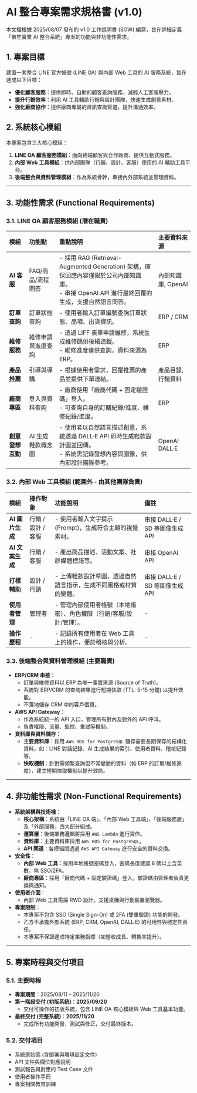 # AI 整合專案需求規格書 (v1.0)

本文檔根據 2025/08/07 發布的 v1.0 工作說明書 (SOW) 編寫，旨在詳細定義「東笙實業 AI 整合系統」專案的功能與非功能性需求。

## 1. 專案目標

建置一套整合 LINE 官方帳號 (LINE OA) 與內部 Web 工具的 AI 服務系統，旨在達成以下目標：

- **優化顧客服務**：提供即時、自助的顧客查詢服務，減輕人工客服壓力。
- **提升行銷效率**：利用 AI 工具輔助行銷與設計團隊，快速生成創意素材。
- **強化廠商協作**：提供廠商專屬的資訊查詢管道，提升溝通效率。

## 2. 系統核心模組

本專案包含三大核心模組：

1.  **LINE OA 顧客服務模組**：面向終端顧客與合作廠商，提供互動式服務。
2.  **內部 Web 工具模組**：供內部團隊（行銷、設計、客服）使用的 AI 輔助工具平台。
3.  **後端整合與資料管理模組**：作為系統骨幹，串接內外部系統並管理資料。

---

## 3. 功能性需求 (Functional Requirements)

### 3.1. LINE OA 顧客服務模組 (潛在職責)

| 模組 | 功能點 | 重點說明 | 主要資料來源 |
| :--- | :--- | :--- | :--- |
| **AI 客服** | FAQ/商品/流程問答 | - 採用 RAG (Retrieval-Augmented Generation) 架構，確保回應內容僅限於公司內部知識庫。<br>- 串接 OpenAI API 進行最終回覆的生成，支援自然語言問答。 | 內部知識庫, OpenAI |
| **訂單查詢** | 訂單狀態查詢 | - 使用者輸入訂單編號查詢訂單狀態、品項、出貨資訊。 | ERP / CRM |
| **維修服務** | 維修申請與進度查詢 | - 透過 LIFF 表單申請維修，系統生成維修碼供後續追蹤。<br>- 維修進度僅供查詢，資料來源為 ERP。 | ERP |
| **產品推薦** | 引導與導購 | - 根據使用者需求，回覆推薦的產品並提供下單連結。 | 產品目錄, 行銷資料 |
| **廠商專區** | 登入與資料查詢 | - 廠商使用「廠商代碼 + 固定驗證碼」登入。<br>- 可查詢自身的訂購紀錄/進度、維修紀錄/進度。 | ERP |
| **創意發想互動** | AI 生成鞋款概念圖 | - 使用者以自然語言描述創意，系統透過 DALL·E API 即時生成鞋款設計圖並回傳。<br>- 系統需記錄發想內容與圖像，供內部設計團隊參考。 | OpenAI DALL·E |

### 3.2. 內部 Web 工具模組 (範圍外 - 由其他團隊負責)

| 模組 | 操作對象 | 功能說明 | 備註 |
| :--- | :--- | :--- | :--- |
| **AI 圖片生成** | 行銷 / 設計 / 客服 | - 使用者輸入文字提示 (Prompt)，生成符合主題的視覺素材。 | 串接 DALL·E / SD 等圖像生成 API |
| **AI 文案生成** | 行銷 / 客服 | - 產出商品描述、活動文案、社群媒體標語等。 | 串接 OpenAI API |
| **打樣輔助** | 設計 / 行銷 | - 上傳鞋款設計草圖，透過自然語言指示，生成不同風格或材質的變體。 | 串接 DALL·E / SD 等圖像生成 API |
| **使用者管理** | 管理者 | - 管理內部使用者帳號（本地帳密）、角色權限（行銷/客服/設計/管理）。 | - |
| **操作歷程** | - | - 記錄所有使用者在 Web 工具上的操作，便於稽核與分析。 | - |

### 3.3. 後端整合與資料管理模組 (主要職責)

- **ERP/CRM 串接**：
    - 訂單與維修資料以 ERP 為唯一事實來源 (Source of Truth)。
    - 系統對 ERP/CRM 的查詢結果進行短期快取 (TTL: 5-15 分鐘) 以提升效能。
    - 不落地儲存 CRM 中的客戶個資。
- **AWS API Gateway**：
    - 作為系統統一的 API 入口，管理所有對內及對外的 API 呼叫。
    - 負責權限、流量、監控、重試等機制。
- **資料庫與資料儲存**：
    - **主要資料庫**：採用 `AWS RDS for PostgreSQL` 儲存需要長期保存的結構化資料，如：LINE 對話紀錄、AI 生成結果的索引、使用者資料、稽核紀錄等。
    - **快取機制**：針對需頻繁查詢但不常變動的資料（如 ERP 的訂單/維修進度），建立短期快取機制以提升效能。

---

## 4. 非功能性需求 (Non-Functional Requirements)

- **系統架構與技術棧**：
    - **核心架構**：系統由「LINE OA 端」、「內部 Web 工具端」、「後端服務層」及「外部服務」四大部分組成。
    - **運算層**：後端業務邏輯將採用 `AWS Lambda` 進行實作。
    - **資料庫**：主要資料庫採用 `AWS RDS for PostgreSQL`。
    - **API 閘道**：各模組間透過 `AWS API Gateway` 進行安全的資料交換。
- **安全性**：
    - **內部 Web 工具**：採用本地帳號密碼登入，密碼長度建議 8 碼以上含英數。無 SSO/2FA。
    - **廠商專區**：採用「廠商代碼 + 固定驗證碼」登入，驗證碼由管理者負責更換與通知。
- **使用者介面**：
    - 內部 Web 工具需採 RWD 設計，支援桌機與行動裝置瀏覽器。
- **專案限制**：
    - 本專案不包含 SSO (Single Sign-On) 或 2FA (雙重驗證) 功能的開發。
    - 乙方不承擔外部系統 (ERP, CRM, OpenAI, DALL·E) 的可用性與穩定性責任。
    - 本專案不保證達成特定業務指標（如營收成長、轉換率提升）。

---

## 5. 專案時程與交付項目

### 5.1. 主要時程

- **專案期間**：2025/08/11 – 2025/11/20
- **第一階段交付 (初版系統)**：**2025/09/20**
    - 交付可操作的初版系統，包含 LINE OA 核心模組與 Web 工具基本功能。
- **最終交付 (完整系統)**：**2025/11/20**
    - 完成所有功能開發、測試與修正，交付最終版本。

### 5.2. 交付項目

- 系統原始碼 (含部署與環境設定文件)
- API 文件與欄位對應說明
- 測試報告與對應的 Test Case 文件
- 使用者操作手冊
- 專案相關教育訓練